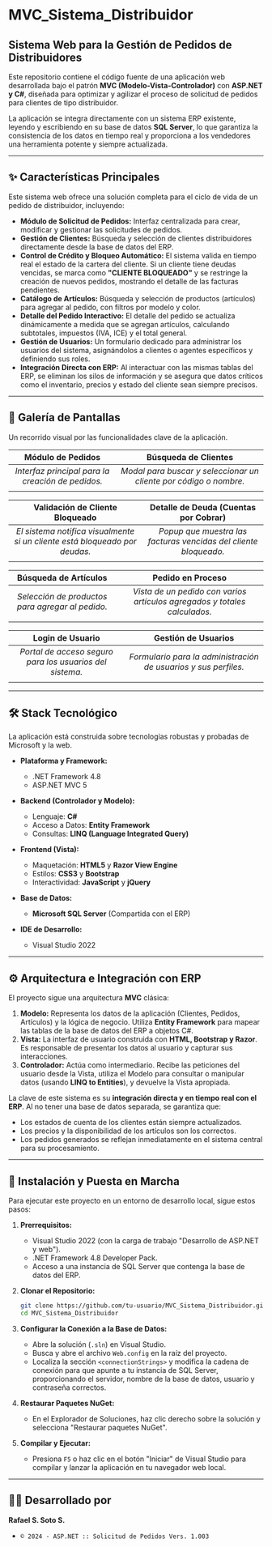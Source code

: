 # MVC_Sistema_Distribuidor

## Sistema Web para la Gestión de Pedidos de Distribuidores

Este repositorio contiene el código fuente de una aplicación web desarrollada bajo el patrón **MVC (Modelo-Vista-Controlador)** con **ASP.NET y C#**, diseñada para optimizar y agilizar el proceso de solicitud de pedidos para clientes de tipo distribuidor.

La aplicación se integra directamente con un sistema ERP existente, leyendo y escribiendo en su base de datos **SQL Server**, lo que garantiza la consistencia de los datos en tiempo real y proporciona a los vendedores una herramienta potente y siempre actualizada.

---

## ✨ Características Principales

Este sistema web ofrece una solución completa para el ciclo de vida de un pedido de distribuidor, incluyendo:

*   **Módulo de Solicitud de Pedidos:** Interfaz centralizada para crear, modificar y gestionar las solicitudes de pedidos.
*   **Gestión de Clientes:** Búsqueda y selección de clientes distribuidores directamente desde la base de datos del ERP.
*   **Control de Crédito y Bloqueo Automático:** El sistema valida en tiempo real el estado de la cartera del cliente. Si un cliente tiene deudas vencidas, se marca como **"CLIENTE BLOQUEADO"** y se restringe la creación de nuevos pedidos, mostrando el detalle de las facturas pendientes.
*   **Catálogo de Artículos:** Búsqueda y selección de productos (artículos) para agregar al pedido, con filtros por modelo y color.
*   **Detalle del Pedido Interactivo:** El detalle del pedido se actualiza dinámicamente a medida que se agregan artículos, calculando subtotales, impuestos (IVA, ICE) y el total general.
*   **Gestión de Usuarios:** Un formulario dedicado para administrar los usuarios del sistema, asignándolos a clientes o agentes específicos y definiendo sus roles.
*   **Integración Directa con ERP:** Al interactuar con las mismas tablas del ERP, se eliminan los silos de información y se asegura que datos críticos como el inventario, precios y estado del cliente sean siempre precisos.

---

## 📸 Galería de Pantallas

Un recorrido visual por las funcionalidades clave de la aplicación.

| Módulo de Pedidos | Búsqueda de Clientes |
| :---: | :---: |
| *Interfaz principal para la creación de pedidos.* | *Modal para buscar y seleccionar un cliente por código o nombre.* |
|  |  |

| Validación de Cliente Bloqueado | Detalle de Deuda (Cuentas por Cobrar) |
| :---: | :---: |
| *El sistema notifica visualmente si un cliente está bloqueado por deudas.* | *Popup que muestra las facturas vencidas del cliente bloqueado.* |
|  |  |

| Búsqueda de Artículos | Pedido en Proceso |
| :---: | :---: |
| *Selección de productos para agregar al pedido.* | *Vista de un pedido con varios artículos agregados y totales calculados.* |
|  |  |

| Login de Usuario | Gestión de Usuarios |
| :---: | :---: |
| *Portal de acceso seguro para los usuarios del sistema.* | *Formulario para la administración de usuarios y sus perfiles.* |
|  |  |

---

## 🛠️ Stack Tecnológico

La aplicación está construida sobre tecnologías robustas y probadas de Microsoft y la web.

*   **Plataforma y Framework:**
    *   .NET Framework 4.8
    *   ASP.NET MVC 5

*   **Backend (Controlador y Modelo):**
    *   Lenguaje: **C#**
    *   Acceso a Datos: **Entity Framework**
    *   Consultas: **LINQ (Language Integrated Query)**

*   **Frontend (Vista):**
    *   Maquetación: **HTML5** y **Razor View Engine**
    *   Estilos: **CSS3** y **Bootstrap**
    *   Interactividad: **JavaScript** y **jQuery**

*   **Base de Datos:**
    *   **Microsoft SQL Server** (Compartida con el ERP)

*   **IDE de Desarrollo:**
    *   Visual Studio 2022

---

## ⚙️ Arquitectura e Integración con ERP

El proyecto sigue una arquitectura **MVC** clásica:

1.  **Modelo:** Representa los datos de la aplicación (Clientes, Pedidos, Artículos) y la lógica de negocio. Utiliza **Entity Framework** para mapear las tablas de la base de datos del ERP a objetos C#.
2.  **Vista:** La interfaz de usuario construida con **HTML, Bootstrap y Razor**. Es responsable de presentar los datos al usuario y capturar sus interacciones.
3.  **Controlador:** Actúa como intermediario. Recibe las peticiones del usuario desde la Vista, utiliza el Modelo para consultar o manipular datos (usando **LINQ to Entities**), y devuelve la Vista apropiada.

La clave de este sistema es su **integración directa y en tiempo real con el ERP**. Al no tener una base de datos separada, se garantiza que:
*   Los estados de cuenta de los clientes están siempre actualizados.
*   Los precios y la disponibilidad de los artículos son los correctos.
*   Los pedidos generados se reflejan inmediatamente en el sistema central para su procesamiento.

---

## 🚀 Instalación y Puesta en Marcha

Para ejecutar este proyecto en un entorno de desarrollo local, sigue estos pasos:

1.  **Prerrequisitos:**
    *   Visual Studio 2022 (con la carga de trabajo "Desarrollo de ASP.NET y web").
    *   .NET Framework 4.8 Developer Pack.
    *   Acceso a una instancia de SQL Server que contenga la base de datos del ERP.

2.  **Clonar el Repositorio:**
    ```bash
    git clone https://github.com/tu-usuario/MVC_Sistema_Distribuidor.git
    cd MVC_Sistema_Distribuidor
    ```

3.  **Configurar la Conexión a la Base de Datos:**
    *   Abre la solución (`.sln`) en Visual Studio.
    *   Busca y abre el archivo `Web.config` en la raíz del proyecto.
    *   Localiza la sección `<connectionStrings>` y modifica la cadena de conexión para que apunte a tu instancia de SQL Server, proporcionando el servidor, nombre de la base de datos, usuario y contraseña correctos.

4.  **Restaurar Paquetes NuGet:**
    *   En el Explorador de Soluciones, haz clic derecho sobre la solución y selecciona "Restaurar paquetes NuGet".

5.  **Compilar y Ejecutar:**
    *   Presiona `F5` o haz clic en el botón "Iniciar" de Visual Studio para compilar y lanzar la aplicación en tu navegador web local.

---

## 👨‍💻 Desarrollado por

**Rafael S. Soto S.**

*   `© 2024 - ASP.NET :: Solicitud de Pedidos Vers. 1.003`
